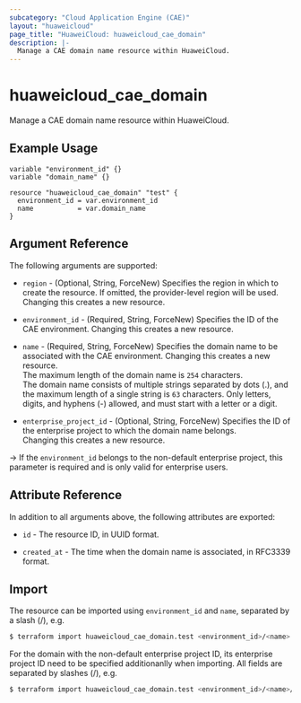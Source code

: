 ```yaml
---
subcategory: "Cloud Application Engine (CAE)"
layout: "huaweicloud"
page_title: "HuaweiCloud: huaweicloud_cae_domain"
description: |-
  Manage a CAE domain name resource within HuaweiCloud.
---
```


# huaweicloud_cae_domain

Manage a CAE domain name resource within HuaweiCloud.

## Example Usage

```hcl
variable "environment_id" {}
variable "domain_name" {}

resource "huaweicloud_cae_domain" "test" {
  environment_id = var.environment_id
  name           = var.domain_name
}
```

## Argument Reference

The following arguments are supported:

* `region` - (Optional, String, ForceNew) Specifies the region in which to create the resource.
  If omitted, the provider-level region will be used.
  Changing this creates a new resource.

* `environment_id` - (Required, String, ForceNew) Specifies the ID of the CAE environment.
  Changing this creates a new resource.

* `name` - (Required, String, ForceNew) Specifies the domain name to be associated with the CAE environment.
  Changing this creates a new resource.  
  The maximum length of the domain name is `254` characters.  
  The domain name consists of multiple strings separated by dots (.), and the maximum length of a single string is `63` characters.
  Only letters, digits, and hyphens (-) allowed, and must start with a letter or a digit.

* `enterprise_project_id` - (Optional, String, ForceNew) Specifies the ID of the enterprise project to which the
  domain name belongs.  
  Changing this creates a new resource.

-> If the `environment_id` belongs to the non-default enterprise project, this parameter is required and is
   only valid for enterprise users.

## Attribute Reference

In addition to all arguments above, the following attributes are exported:

* `id` - The resource ID, in UUID format.

* `created_at` - The time when the domain name is associated, in RFC3339 format.

## Import

The resource can be imported using `environment_id` and `name`, separated by a slash (/), e.g.

```bash
$ terraform import huaweicloud_cae_domain.test <environment_id>/<name>
```

For the domain with the non-default enterprise project ID, its enterprise project ID need to be specified
additionanlly when importing. All fields are separated by slashes (/), e.g.

```bash
$ terraform import huaweicloud_cae_domain.test <environment_id>/<name>/<enterprise_project_id>
```
